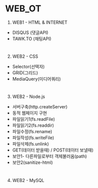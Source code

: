 # WEB_OT
1. WEB1 - HTML & INTERNET
- DISQUS (댓글API)
- TAWK.TO (채팅API)
#
2. WEB2 - CSS
- Selector(선택자)
- GRID(그리드)
- MediaQuery(미디어쿼리)
#
3. WEB2 - Node.js
- 서버구축(http.createServer)
- 동적 웹페이지 구현
- 파일읽기1(fs.readFile)
- 파일읽기2(fs.readdir)
- 파일수정(fs.rename)
- 파일작성(fs.writeFile)
- 파일삭제(fs.unlink)
- GET(데이터 받을때) / POST(데이터 보낼때)
- 보안1- 다른파일로부터 객체불러옴(path)
- 보안2(sanitize-html)
#
4. WEB2 - MySQL
